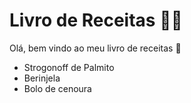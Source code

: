 # Livro de Receitas :man_cook:



Olá, bem vindo ao meu livro de receitas :wave:

- Strogonoff de Palmito	
- Berinjela
- Bolo de cenoura